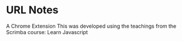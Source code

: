 # URL Notes
 A Chrome Extension
 This was developed using the teachings from the Scrimba course: Learn Javascript